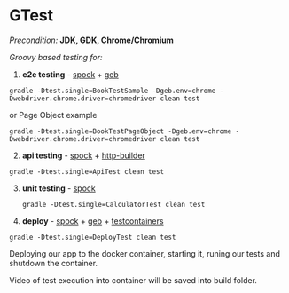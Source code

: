 # GTest

*Precondition:* **JDK, GDK, Chrome/Chromium**

*Groovy based testing for:*
1. **e2e testing** - [spock](http://spockframework.org/) + [geb](http://www.gebish.org/)

  ``
	gradle -Dtest.single=BookTestSample -Dgeb.env=chrome -Dwebdriver.chrome.driver=chromedriver clean test
  ``
  
  or Page Object example

   ``
  	gradle -Dtest.single=BookTestPageObject -Dgeb.env=chrome -Dwebdriver.chrome.driver=chromedriver clean test
    ``

	
2. **api testing** - [spock](http://spockframework.org/) + [http-builder](https://github.com/jgritman/httpbuilder)

  ``
		gradle -Dtest.single=ApiTest clean test
    ``
		
3. **unit testing** - [spock](http://spockframework.org/)

    ``
		gradle -Dtest.single=CalculatorTest clean test
    ``
		
4. **deploy** - [spock](http://spockframework.org/) + [geb](http://www.gebish.org/) + [testcontainers](https://www.testcontainers.org/)
  
  ``
	gradle -Dtest.single=DeployTest clean test
  ``
  
  
Deploying our app to the docker container, starting it, runing our tests and shutdown the container.
	
Video of test execution into container will be saved into build folder.


